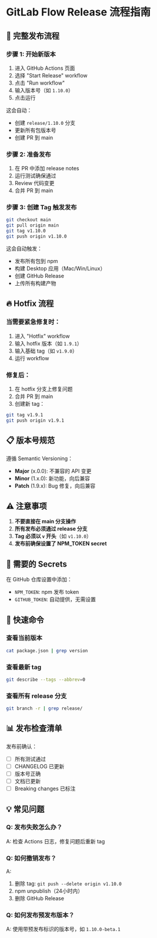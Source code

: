 # GitLab Flow Release 流程指南

## 🚀 完整发布流程

### 步骤 1: 开始新版本
1. 进入 GitHub Actions 页面
2. 选择 "Start Release" workflow
3. 点击 "Run workflow"
4. 输入版本号（如 `1.10.0`）
5. 点击运行

这会自动：
- 创建 `release/1.10.0` 分支
- 更新所有包版本号
- 创建 PR 到 main

### 步骤 2: 准备发布
1. 在 PR 中添加 release notes
2. 运行测试确保通过
3. Review 代码变更
4. 合并 PR 到 main

### 步骤 3: 创建 Tag 触发发布
```bash
git checkout main
git pull origin main
git tag v1.10.0
git push origin v1.10.0
```

这会自动触发：
- 发布所有包到 npm
- 构建 Desktop 应用（Mac/Win/Linux）
- 创建 GitHub Release
- 上传所有构建产物

## 🔥 Hotfix 流程

### 当需要紧急修复时：
1. 进入 "Hotfix" workflow
2. 输入 hotfix 版本（如 `1.9.1`）
3. 输入基础 tag（如 `v1.9.0`）
4. 运行 workflow

### 修复后：
1. 在 hotfix 分支上修复问题
2. 合并 PR 到 main
3. 创建新 tag：
```bash
git tag v1.9.1
git push origin v1.9.1
```

## 📋 版本号规范

遵循 Semantic Versioning：
- **Major** (x.0.0): 不兼容的 API 变更
- **Minor** (1.x.0): 新功能，向后兼容
- **Patch** (1.9.x): Bug 修复，向后兼容

## ⚠️ 注意事项

1. **不要直接在 main 分支操作**
2. **所有发布必须通过 release 分支**
3. **Tag 必须以 `v` 开头**（如 `v1.10.0`）
4. **发布前确保设置了 NPM_TOKEN secret**

## 🔐 需要的 Secrets

在 GitHub 仓库设置中添加：
- `NPM_TOKEN`: npm 发布 token
- `GITHUB_TOKEN`: 自动提供，无需设置

## 🎯 快速命令

### 查看当前版本
```bash
cat package.json | grep version
```

### 查看最新 tag
```bash
git describe --tags --abbrev=0
```

### 查看所有 release 分支
```bash
git branch -r | grep release/
```

## 📊 发布检查清单

发布前确认：
- [ ] 所有测试通过
- [ ] CHANGELOG 已更新
- [ ] 版本号正确
- [ ] 文档已更新
- [ ] Breaking changes 已标注

## 💡 常见问题

### Q: 发布失败怎么办？
A: 检查 Actions 日志，修复问题后重新 tag

### Q: 如何撤销发布？
A: 
1. 删除 tag: `git push --delete origin v1.10.0`
2. npm unpublish（24小时内）
3. 删除 GitHub Release

### Q: 如何发布预发布版本？
A: 使用带预发布标识的版本号，如 `1.10.0-beta.1`